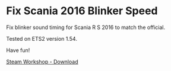 # Fix Scania 2016 Blinker Speed

Fix blinker sound timing for Scania R S 2016 to match the official.

Tested on ETS2 version 1.54.

Have fun!

[Steam Workshop - Download](https://steamcommunity.com/sharedfiles/filedetails/?id=3528813966)
